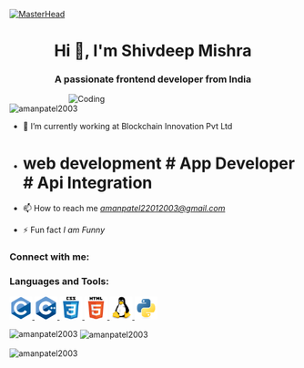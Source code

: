 [![MasterHead ](https://kids.kiddle.co/images/8/85/RippleCarry2.gif)](https://shivdeep2002.io)
<h1 align="center">Hi 👋, I'm Shivdeep Mishra</h1>
<h3 align="center">A passionate frontend developer from India</h3>
<img align="right" alt="Coding" width="400" src="https://media.giphy.com/media/qgQUggAC3Pfv687qPC/giphy.gif">
<p align="left"> <img src="https://komarev.com/ghpvc/?username=amanpatel2003&label=Profile%20views&color=0e75b6&style=flat" alt="amanpatel2003" /> </p>

- 🌱 I’m currently working at Blockchain Innovation Pvt Ltd
- # web development # App Developer # Api Integration

- 📫 How to reach me *amanpatel22012003@gmail.com*

- ⚡ Fun fact *I am Funny*

<h3 align="left">Connect with me:</h3>
<p align="left">
</p>

<h3 align="left">Languages and Tools:</h3>
<p align="left"> <a href="https://www.cprogramming.com/" target="_blank" rel="noreferrer"> <img src="https://raw.githubusercontent.com/devicons/devicon/master/icons/c/c-original.svg" alt="c" width="40" height="40"/> </a> <a href="https://www.w3schools.com/cpp/" target="_blank" rel="noreferrer"> <img src="https://raw.githubusercontent.com/devicons/devicon/master/icons/cplusplus/cplusplus-original.svg" alt="cplusplus" width="40" height="40"/> </a> <a href="https://www.w3schools.com/css/" target="_blank" rel="noreferrer"> <img src="https://raw.githubusercontent.com/devicons/devicon/master/icons/css3/css3-original-wordmark.svg" alt="css3" width="40" height="40"/> </a> <a href="https://www.w3.org/html/" target="_blank" rel="noreferrer"> <img src="https://raw.githubusercontent.com/devicons/devicon/master/icons/html5/html5-original-wordmark.svg" alt="html5" width="40" height="40"/> </a> <a href="https://www.linux.org/" target="_blank" rel="noreferrer"> <img src="https://raw.githubusercontent.com/devicons/devicon/master/icons/linux/linux-original.svg" alt="linux" width="40" height="40"/> </a> <a href="https://www.python.org" target="_blank" rel="noreferrer"> <img src="https://raw.githubusercontent.com/devicons/devicon/master/icons/python/python-original.svg" alt="python" width="40" height="40"/> </a> </p>

<p><img align="left" src="https://github-readme-stats.vercel.app/api/top-langs?username=amanpatel2003&show_icons=true&locale=en&layout=compact" alt="amanpatel2003" /></p>

<p>&nbsp;<img align="center" src="https://github-readme-stats.vercel.app/api?username=amanpatel2003&show_icons=true&locale=en" alt="amanpatel2003" /></p>

<p><img align="center" src="https://github-readme-streak-stats.herokuapp.com/?user=amanpatel2003&" alt="amanpatel2003" /></p>
